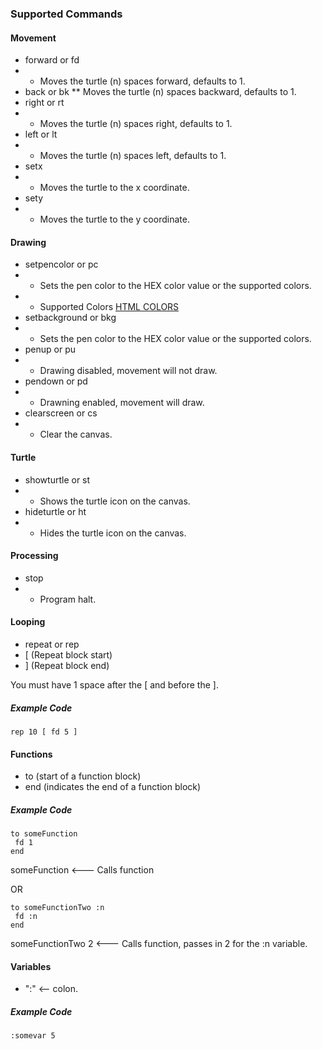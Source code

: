 ### Supported Commands

#### Movement
* forward or fd
* * Moves the turtle (n) spaces forward, defaults to 1.
* back or bk 
** Moves the turtle (n) spaces backward, defaults to 1.
* right or rt 
* * Moves the turtle (n) spaces right, defaults to 1.
* left or lt 
* * Moves the turtle (n) spaces left, defaults to 1.
* setx
* * Moves the turtle to the x coordinate.
* sety
* * Moves the turtle to the y coordinate.

#### Drawing
* setpencolor or pc
* * Sets the pen color to the HEX color value or the supported colors.
* * Supported Colors [HTML COLORS](http://www.computerhope.com/htmcolor.htm)
* setbackground or bkg
* * Sets the pen color to the HEX color value or the supported colors.
* penup or pu
* * Drawing disabled, movement will not draw. 
* pendown or pd
* * Drawning enabled, movement will draw.
* clearscreen or cs
* * Clear the canvas.

#### Turtle
* showturtle or st
* * Shows the turtle icon on the canvas.
* hideturtle or ht
* * Hides the turtle icon on the canvas.

#### Processing ####
* stop
* * Program halt.

#### Looping
* repeat or rep
* [  (Repeat block start)
* ] (Repeat block end) 

You must have 1 space after the [ and before the ]. 

##### Example Code

    rep 10 [ fd 5 ] 

#### Functions
* to (start of a function block)
* end (indicates the end of a function block)

##### Example Code

    to someFunction 
     fd 1
    end

someFunction   <--- Calls function

OR

    to someFunctionTwo :n
     fd :n
    end

someFunctionTwo 2  <--- Calls function, passes in 2 for the :n variable. 

#### Variables
* ":" <-- colon.

##### Example Code

    :somevar 5

